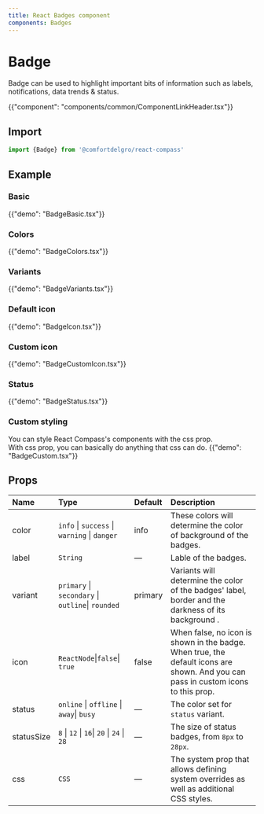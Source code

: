 ```yaml
---
title: React Badges component
components: Badges
---
```


# Badge

<p class="description">Badge can be used to highlight important bits of information such as labels, notifications, data trends & status.</p>

{{"component": "components/common/ComponentLinkHeader.tsx"}}

## Import

```js
import {Badge} from '@comfortdelgro/react-compass'
```


## Example

### Basic

{{"demo": "BadgeBasic.tsx"}}

### Colors

{{"demo": "BadgeColors.tsx"}}

### Variants

{{"demo": "BadgeVariants.tsx"}}

### Default icon

{{"demo": "BadgeIcon.tsx"}}

### Custom icon

{{"demo": "BadgeCustomIcon.tsx"}}

### Status

{{"demo": "BadgeStatus.tsx"}}

### Custom styling

You can style React Compass's components with the css prop.<br>
With css prop, you can basically do anything that css can do.
{{"demo": "BadgeCustom.tsx"}}

## Props

| Name       | Type                                              | Default | Description                                                                                                                       |
| :--------- | :------------------------------------------------ | :------ | :-------------------------------------------------------------------------------------------------------------------------------- |
| color      | `info` \| `success` \| `warning` \| `danger`      | info    | These colors will determine the color of background of the badges.                                                                |
| label      | `String `                                         | —       | Lable of the badges.                                                                                                              |
| variant    | `primary` \| `secondary` \| `outline`\| `rounded` | primary | Variants will determine the color of the badges' label, border and the darkness of its background .                               |
| icon       | `ReactNode`\|`false`\| `true`                     | false   | When false, no icon is shown in the badge. When true, the default icons are shown. And you can pass in custom icons to this prop. |
| status     | `online` \| `offline` \| `away`\| `busy`          | —       | The color set for `status` variant.                                                                                               |
| statusSize | `8` \| `12` \| `16`\| `20` \| `24` \| `28`        | —       | The size of status badges, from `8px` to `28px`.                                                                                  |
| css        | `CSS`                                             | —       | The system prop that allows defining system overrides as well as additional CSS styles.                                           |
